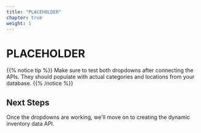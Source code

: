 ```yaml
---
title: "PLACEHOLDER"
chapter: true
weight: 1
---
```


# PLACEHOLDER

{{% notice tip %}}
Make sure to test both dropdowns after connecting the APIs. They should populate with actual categories and locations from your database.
{{% /notice %}}

## Next Steps
Once the dropdowns are working, we'll move on to creating the dynamic inventory data API.
